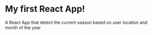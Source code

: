 # My first React App!
A React App that detect the current season based on user location and month of the year

